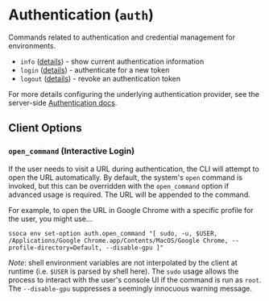 # Authentication (`auth`)

Commands related to authentication and credential management for environments.

 * `info` ([details](info-cmd)) - show current authentication information
 * `login` ([details](login-cmd)) - authenticate for a new token
 * `logout` ([details](logout-cmd)) - revoke an authentication token

For more details configuring the underlying authentication provider, see the server-side [Authentication docs](../../auth/authn).


## Client Options

### `open_command` (Interactive Login)

If the user needs to visit a URL during authentication, the CLI will attempt to open the URL automatically. By default, the system's `open` command is invoked, but this can be overridden with the `open_command` option if advanced usage is required. The URL will be appended to the command.

For example, to open the URL in Google Chrome with a specific profile for the user, you might use...

    ssoca env set-option auth.open_command "[ sudo, -u, $USER, /Applications/Google Chrome.app/Contents/MacOS/Google Chrome, --profile-directory=Default, --disable-gpu ]"

*Note*: shell environment variables are not interpolated by the client at runtime (i.e. `$USER` is parsed by shell here). The `sudo` usage allows the process to interact with the user's console UI if the command is run as `root`. The `--disable-gpu` suppresses a seemingly innocuous warning message.
